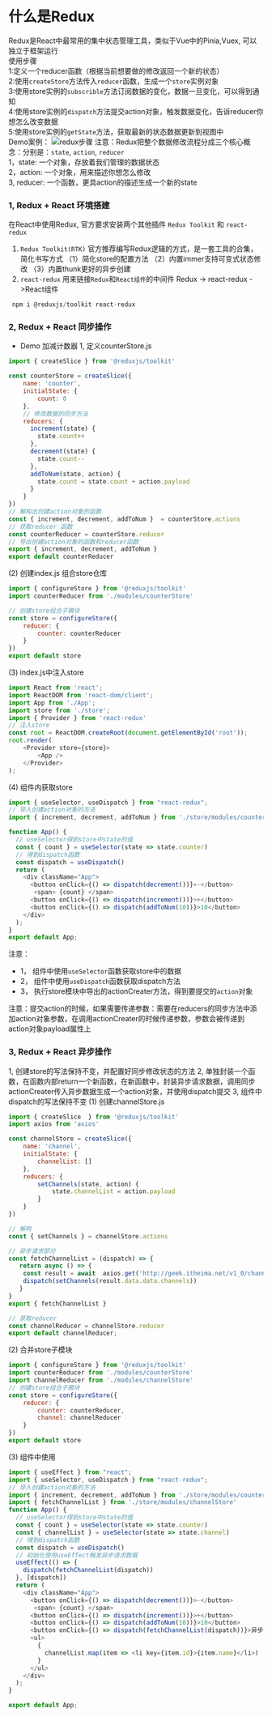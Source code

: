 # 什么是Redux
Redux是React中最常用的集中状态管理工具，类似于Vue中的Pinia,Vuex, 可以独立于框架运行<br/>
使用步骤<br/>
1:定义一个reducer函数（根据当前想要做的修改返回一个新的状态）<br/>
2:使用`createStore`方法传入`reducer`函数，生成一个`store`实例对象<br/>
3:使用store实例的`subscrible`方法订阅数据的变化，数据一旦变化，可以得到通知<br/>
4:使用store实例的`dispatch`方法提交action对象，触发数据变化，告诉reducer你想怎么改变数据<br/>
5:使用store实例的`getState`方法，获取最新的状态数据更新到视图中<br/>
Demo案例：
![redux步骤](./images//redux-01.png)
注意：Redux把整个数据修改流程分成三个核心概念：分别是：`state`, `action`, `reducer`<br/>
1，state: 一个对象，存放着我们管理的数据状态<br/>
2，action: 一个对象，用来描述你想怎么修改<br/>
3, reducer: 一个函数，更具action的描述生成一个新的state<br/>

### 1, Redux + React 环境搭建
在React中使用Redux, 官方要求安装两个其他插件 `Redux Toolkit` 和 `react-redux`<br/>
1. `Redux Toolkit(RTK)` 官方推荐编写Redux逻辑的方式，是一套工具的合集，简化书写方式
（1）简化store的配置方法  （2）内置immer支持可变式状态修改  （3）内置thunk更好的异步创建
2. `react-redux` 用来链接`Redux`和`React组件`的中间件
  Redux -> react-redux ->React组件
```js
 npm i @reduxjs/toolkit react-redux
```
### 2, Redux + React 同步操作
* Demo 加减计数器
1, 定义counterStore.js
```js
import { createSlice } from '@reduxjs/toolkit'

const counterStore = createSlice({
	name: 'counter',
	initialState: {
		count: 0
	},
	// 修改数据的同步方法
	reducers: {
	  increment(state) {
		state.count++
	  },
	  decrement(state) {
		state.count--
	  },
	  addToNum(state, action) {
		state.count = state.count + action.payload
	  }
	}
})
// 解构出创建action对象的函数
const { increment, decrement, addToNum }  = counterStore.actions
// 获取reducer 函数
const counterReducer = counterStore.reducer
// 导出创建action对象的函数和reducer函数
export { increment, decrement, addToNum }
export default counterReducer
```
(2) 创建index.js 组合store仓库
```js
import { configureStore } from '@reduxjs/toolkit'
import counterReducer from './modules/counterStore'

// 创建store组合子模块
const store = configureStore({
	reducer: {
		counter: counterReducer
	}
})
export default store
```
(3) index.js中注入store
```js
import React from 'react';
import ReactDOM from 'react-dom/client';
import App from './App';
import store from './store';
import { Provider } from 'react-redux'
// 注入store
const root = ReactDOM.createRoot(document.getElementById('root'));
root.render(
	<Provider store={store}>
		<App />
	</Provider>
);
```
(4) 组件内获取store
```js
import { useSelector, useDispatch } from "react-redux";
// 导入创建action对象的方法
import { increment, decrement, addToNum } from './store/modules/counterStore'

function App() {
  // useSelector得到store中state的值
  const { count } = useSelector(state => state.counter)
  // 得到dispatch函数
  const dispatch = useDispatch()
  return (
    <div className="App">
      <button onClick={() => dispatch(decrement())}>-</button>
       <span> {count} </span>
      <button onClick={() => dispatch(increment())}>+</button>
	  <button onClick={() => dispatch(addToNum(10))}>10</button>
    </div>
  );
}
export default App;
```
注意：
* 1， 组件中使用`useSelector`函数获取store中的数据
* 2， 组件中使用`useDispatch`函数获取dispatch方法
* 3， 执行store模块中导出的actionCreater方法，得到要提交的`action`对象

注意：提交action的时候，如果需要传递参数：需要在reducers的同步方法中添加action对象参数，在调用actionCreater的时候传递参数，参数会被传递到action对象payload属性上

### 3, Redux + React 异步操作
1, 创建store的写法保持不变，并配置好同步修改状态的方法
2, 单独封装一个函数，在函数内部return一个新函数，在新函数中，封装异步请求数据，调用同步actionCreater传入异步数据生成一个action对象，并使用dispatch提交
3, 组件中dispatch的写法保持不变
(1) 创建channelStore.js
```js
import { createSlice  } from '@reduxjs/toolkit'
import axios from 'axios'

const channelStore = createSlice({
	name: 'channel',
	initialState: {
		channelList: []
	},
	reducers: {
		setChannels(state, action) {
			state.channelList = action.payload
		}
	}
})

// 解构
const { setChannels } = channelStore.actions

// 异步请求部分
const fetchChannelList = (dispatch) => {
   return async () => {
	const result = await  axios.get('http://geek.itheima.net/v1_0/channels')
	dispatch(setChannels(result.data.data.channels))
   }
}
export { fetchChannelList }

// 获取reducer
const channelReducer = channelStore.reducer
export default channelReducer;

```
(2) 合并store子模块
```js
import { configureStore } from '@reduxjs/toolkit'
import counterReducer from './modules/counterStore'
import channelReducer from './modules/channelStore'
// 创建store组合子模块
const store = configureStore({
	reducer: {
		counter: counterReducer,
		channel: channelReducer
	}
})
export default store
```
(3) 组件中使用
```js
import { useEffect } from "react";
import { useSelector, useDispatch } from "react-redux";
// 导入创建action对象的方法
import { increment, decrement, addToNum } from './store/modules/counterStore'
import { fetchChannelList } from './store/modules/channelStore'
function App() {
  // useSelector得到store中state的值
  const { count } = useSelector(state => state.counter)
  const { channelList } = useSelector(state => state.channel)
  // 得到dispatch函数
  const dispatch = useDispatch()
  // 初始化使用useEffect触发异步请求数据
  useEffect(() => {
    dispatch(fetchChannelList(dispatch))
  }, [dispatch])
  return (
    <div className="App">
      <button onClick={() => dispatch(decrement())}>-</button>
       <span> {count} </span>
      <button onClick={() => dispatch(increment())}>+</button>
      <button onClick={() => dispatch(addToNum(10))}>10</button>
      <button onClick={() => dispatch(fetchChannelList(dispatch))}>异步数据获取</button>
      <ul>
        {
          channelList.map(item => <li key={item.id}>{item.name}</li>)
        }
      </ul>
    </div>
  );
}

export default App;
```
